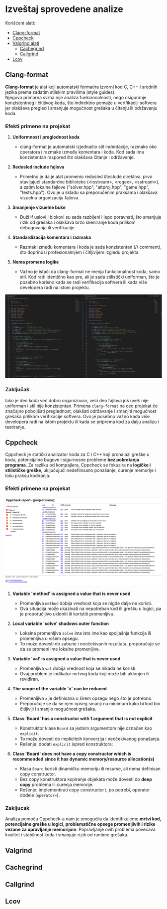 # Izveštaj sprovedene analize

Korišćeni alati:
- [Clang-format](#clang-format)
- [Cppcheck](#cppcheck)
- [Valgrind alati](#valgrind)
    - [Cachegrind](#cachegrind)
    - [Callgrind](#callgrind)
- [Lcov](#lcov)


## Clang-format
**Clang-format** je alat koji automatski formatira izvorni kod C, C++ i srodnih jezika prema zadatim stilskim pravilima (style guides).   
Njegova primarna svrha nije analiza funkcionalnosti, nego osiguranje konzistentnog i čitljivog koda, što indirektno pomaže u verifikaciji softvera jer olakšava pregled i smanjuje mogućnost grešaka u čitanju ili održavanju koda.

### Efekti primene na projekat
1. **Uniformnost i preglednost koda**  
   - clang-format je automatski izjednačio stil indentacije, razmake oko operatora i razmake između komentara i koda. Kod sada ima konzistentan raspored što olakšava čitanje i održavanje.

2. **Redosled include fajlova**  
   - Primetno je da je alat promenio redosled #include direktiva, prvo stavljajući standardne biblioteke (\<iostream\>, \<regex\>, \<sstream\>), a zatim lokalne fajlove ("solver.hpp", "altproj.hpp", "game.hpp", "tests.hpp"). Ovo je u skladu sa preporučenim praksama i olakšava vizuelnu organizaciju fajlova.

3. **Smanjenje vizuelne buke**  
   - Duži if uslovi i blokovi su sada razbijeni i lepo poravnati, što smanjuje rizik od grešaka i olakšava brzo skeniranje koda prilikom debugovanja ili verifikacije.

4. **Standardizacija komentara i razmaka**  
   - Razmak između komentara i koda je sada konzistentan (// comment), što doprinosi profesionalnijem i čitljivijem izgledu projekta.

5. **Nema promene logike**  
   - Važno je istaći da clang-format ne menja funkcionalnost koda, samo stil. Kod radi identično kao pre, ali je sada stilistički uniforman, što je posebno korisno kada se radi verifikacija softvera ili kada više developera radi na istom projektu.

![Clang-Format_AfterBefore.png](clang-format/Clang-Format_AfterBefore.png)

### Zaključak
Iako je deo koda već dobro organizovan, veći deo fajlova još uvek nije uniforman i stil nije konzistentan. Primena `clang-format` na ceo projekat će značajno poboljšati preglednost, olakšati održavanje i smanjiti mogućnost grešaka prilikom verifikacije softvera. Ovo je posebno važno kada više developera radi na istom projektu ili kada se priprema kod za dalju analizu i testiranje.

## Cppcheck

Cppcheck je statički analizator koda za C i C++ koji pronalazi greške u kodu, potencijalne bugove i sigurnosne probleme **bez pokretanja programa**. Za razliku od kompajlera, Cppcheck se fokusira na **logičke i stilističke greške**, uključujući nedefinisano ponašanje, curenje memorije i lošu praksu kodiranja.

### Efekti primene na projekat

![Cppcheck_report.png](cppcheck/Cppcheck_report.png)

1. **Variable 'method' is assigned a value that is never used**  
   - Promenljiva `method` dobija vrednost koja se nigde dalje ne koristi.  
   - Ova situacija može ukazivati na nepotreban kod ili grešku u logici, pa je preporučljivo ukloniti ili koristiti promenljivu.

2. **Local variable 'solve' shadows outer function**  
   - Lokalna promenljiva `solve` ima isto ime kao spoljašnja funkcija ili promenljiva u višem opsegu.  
   - To može dovesti do zabune i neočekivanih rezultata, preporučuje se da se promeni ime lokalne promenljive.

3. **Variable 'val' is assigned a value that is never used**  
   - Promenljiva `val` dobija vrednost koja se nikada ne koristi.  
   - Ovaj problem je indikator mrtvog koda koji može biti uklonjen ili revidiran.

4. **The scope of the variable 'x' can be reduced**  
   - Promenljiva `x` je definisana u širem opsegu nego što je potrebno.  
   - Preporučuje se da se njen opseg smanji na minimum kako bi kod bio čitljiviji i smanjio mogućnost grešaka.

5. **Class 'Board' has a constructor with 1 argument that is not explicit**  
   - Konstruktor klase `Board` sa jednim argumentom nije označen kao `explicit`.  
   - To može dovesti do implicitnih konverzija i neočekivanog ponašanja.  
   - Rešenje: dodati `explicit` ispred konstruktora:

6. **Class 'Board' does not have a copy constructor which is recommended since it has dynamic memory/resource allocation(s)**  
   - Klasa `Board` koristi dinamičku memoriju ili resurse, ali nema definisan copy constructor.  
   - Bez copy konstruktora kopiranje objekata može dovesti do **deep copy** problema ili curenja memorije.  
   - Rešenje: implementirati copy constructor i, po potrebi, operator dodele (`operator=`).

### Zakljucak     
Analiza pomoću Cppcheck-a nam je omogućila da identifikujemo **mrtvi kod, potencijalne greške u logici, problematične opsege promenljivih i rizike vezane za upravljanje memorijom**. Popravljanje ovih problema povećava kvalitet i stabilnost koda i smanjuje rizik od runtime grešaka.

## Valgrind

## Cachegrind 

## Callgrind

## Lcov
